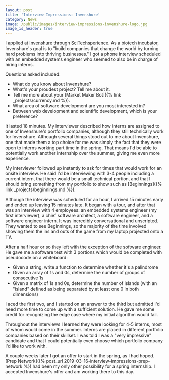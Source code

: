 ```yaml
---
layout: post
title: 'Interview Impressions: Invenshure'
category: News
image: /public/images/interview-impressions-invenshure-logo.jpg
image_is_header: true
---
```


I applied at [Invenshure](https://invenshure.com/) through [SciTechsperience](https://scitechmn.org/). As a biotech incubator, Invenshure's goal is to "build companies that change the world by turning hard problems into thriving businesses." I got a phone interview scheduled with an embedded systems engineer who seemed to also be in charge of hiring interns.

<!--more-->

Questions asked included:

* What do you know about Invenshure?
* What's your proudest project? Tell me about it.
* Tell me more about your [Market Maker Bot]({% link _projects/currency.md %}).
* What area of software development are you most interested in?
* Between web development and scientific development, which is your preference?

It lasted 18 minutes. My interviewer described how interns are assigned to one of Invenshure's portfolio companies, although they still technically work for Invenshure. Although several things stood out to me about Invenshure, one that made them a top choice for me was simply the fact that they were open to interns working part time in the spring. That means I'd be able to potentially work another internship over the summer, giving me even more experience.

My interviewer followed up instantly to ask for times that would work for an onsite interview. He said I'd be interviewing with 3-4 people including a current intern, that there would be a small technical portion, and that I should bring something from my portfolio to show such as [Beginnings]({% link _projects/beginnings.md %}).

Although the interview was scheduled for an hour, I arrived 15 minutes early and ended up leaving 15 minutes late. It began with a tour, and after that was an interview with 4 employees: an embedded systems engineer (my first interviewer), a chief software architect, a software engineer, and a software engineer intern. It was incredibly conversational and unscripted. They wanted to see Beginnings, so the majority of the time involved showing them the ins and outs of the game from my laptop projected onto a TV.

After a half hour or so they left with the exception of the software engineer. He gave me a software test with 3 portions which would be completed with pseudocode on a whiteboard:

* Given a string, write a function to determine whether it's a palindrome
* Given an array of 1s and 0s, determine the number of groups of consecutive 1s
* Given a matrix of 1s and 0s, determine the number of islands (with an "island" defined as being separated by at least one 0 in both dimensions)

I aced the first two, and I started on an answer to the third but admitted I'd need more time to come up with a sufficient solution. He gave me some credit for recognizing the edge case where my initial algorithm would fail.

Throughout the interviews I learned they were looking for 4-5 interns, most of whom would come in the summer. Interns are placed in different portfolio companies based on their skillset. I was told I was a "very impressive" candidate and that I could potentially even choose which portfolio company I'd like to work with.

A couple weeks later I got an offer to start in the spring, as I had hoped. [Prep Network]({% post_url 2019-03-16-interview-impressions-prep-network %}) had been my only other possibility for a spring internship. I accepted Invenshure's offer and am working there to this day.